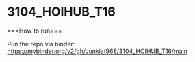 # 3104_HOIHUB_T16

===How to run===

Run the repo via binder: https://mybinder.org/v2/gh/Junkiat968/3104_HOIHUB_T16/main
